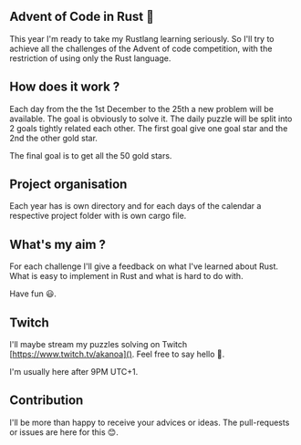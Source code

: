 ## Advent of Code in Rust 🦀

This year I'm ready to take my Rustlang learning seriously. So I'll try to achieve all the challenges of the Advent of 
code competition, with the restriction of using only the Rust language.

## How does it work ?

Each day from the the 1st December to the 25th a new problem will be available. The goal is obviously to solve it.
The daily puzzle will be split into 2 goals tightly related each other. The first goal give one goal star and the 2nd 
the other gold star. 

The final goal is to get all the 50 gold stars.

## Project organisation

Each year has is own directory and for each days of the calendar a respective project folder with is own cargo file.

## What's my aim ?

For each challenge I'll give a feedback on what I've learned about Rust. What is easy to implement in 
Rust and what is hard to do with.

Have fun 😃.

## Twitch

I'll maybe stream my puzzles solving on Twitch [https://www.twitch.tv/akanoa](). Feel free to say hello 👋.

I'm usually here after 9PM UTC+1.

## Contribution

I'll be more than happy to receive your advices or ideas. The pull-requests or issues are here for this 😊.

